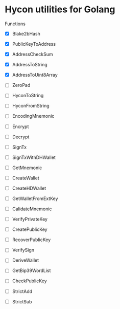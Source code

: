 # Hycon utilities for Golang

Functions

- [x] Blake2bHash

- [x] PublicKeyToAddress
- [x] AddressCheckSum
- [x] AddressToString
- [x] AddressToUint8Array

- [ ] ZeroPad

- [ ] HyconToString
- [ ] HyconFromString

- [ ] EncodingMnemonic
- [ ] Encrypt
- [ ] Decrypt
- [ ] SignTx
- [ ] SignTxWithDHWallet
- [ ] GetMnemonic
- [ ] CreateWallet
- [ ] CreateHDWallet
- [ ] GetWalletFromExtKey
- [ ] CalidateMnemonic
- [ ] VerifyPrivateKey
- [ ] CreatePublicKey
- [ ] RecoverPublicKey
- [ ] VerifySign
- [ ] DeriveWallet
- [ ] GetBip39WordList
- [ ] CheckPublicKey
- [ ] StrictAdd
- [ ] StrictSub 
